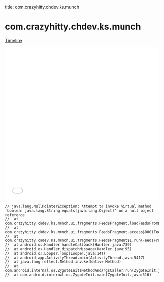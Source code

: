 title: com.crazyhitty.chdev.ks.munch

# com.crazyhitty.chdev.ks.munch

[Timeline](./vis-timeline.html)

<iframe src="./vis-timeline.html" width="100%" height="500px" style="border:none;"></iframe>

```
// java.lang.NullPointerException: Attempt to invoke virtual method 'boolean java.lang.String.equals(java.lang.Object)' on a null object reference
// 	at com.crazyhitty.chdev.ks.munch.ui.fragments.FeedsFragment.loadFeedsFromDb(FeedsFragment.java:107)
// 	at com.crazyhitty.chdev.ks.munch.ui.fragments.FeedsFragment.access$000(FeedsFragment.java:40)
// 	at com.crazyhitty.chdev.ks.munch.ui.fragments.FeedsFragment$1.run(FeedsFragment.java:101)
// 	at android.os.Handler.handleCallback(Handler.java:739)
// 	at android.os.Handler.dispatchMessage(Handler.java:95)
// 	at android.os.Looper.loop(Looper.java:148)
// 	at android.app.ActivityThread.main(ActivityThread.java:5417)
// 	at java.lang.reflect.Method.invoke(Native Method)
// 	at com.android.internal.os.ZygoteInit$MethodAndArgsCaller.run(ZygoteInit.java:726)
// 	at com.android.internal.os.ZygoteInit.main(ZygoteInit.java:616)

```



